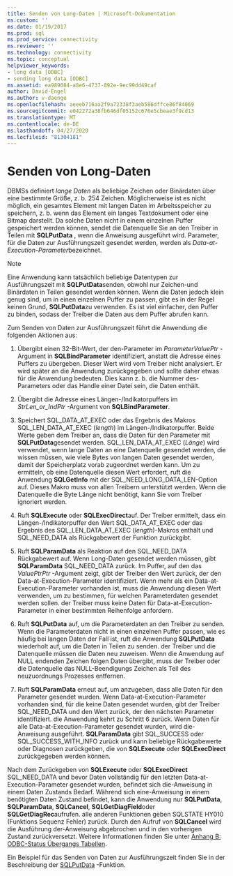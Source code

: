 ```yaml
---
title: Senden von Long-Daten | Microsoft-Dokumentation
ms.custom: ''
ms.date: 01/19/2017
ms.prod: sql
ms.prod_service: connectivity
ms.reviewer: ''
ms.technology: connectivity
ms.topic: conceptual
helpviewer_keywords:
- long data [ODBC]
- sending long data [ODBC]
ms.assetid: ea989084-a8e6-4737-892e-9ec99dd49caf
author: David-Engel
ms.author: v-daenge
ms.openlocfilehash: aeeeb716aa2f9a72338f3aeb586dffce86f84069
ms.sourcegitcommit: e042272a38fb646df05152c676e5cbeae3f9cd13
ms.translationtype: MT
ms.contentlocale: de-DE
ms.lasthandoff: 04/27/2020
ms.locfileid: "81304181"
---
```

# <a name="sending-long-data"></a>Senden von Long-Daten
DBMSs definiert *lange Daten* als beliebige Zeichen oder Binärdaten über eine bestimmte Größe, z. b. 254 Zeichen. Möglicherweise ist es nicht möglich, ein gesamtes Element mit langen Daten im Arbeitsspeicher zu speichern, z. b. wenn das Element ein langes Textdokument oder eine Bitmap darstellt. Da solche Daten nicht in einem einzelnen Puffer gespeichert werden können, sendet die Datenquelle Sie an den Treiber in Teilen mit **SQLPutData** , wenn die Anweisung ausgeführt wird. Parameter, für die Daten zur Ausführungszeit gesendet werden, werden als *Data-at-Execution-Parameter*bezeichnet.  
  
> [!NOTE]  
>  Eine Anwendung kann tatsächlich beliebige Datentypen zur Ausführungszeit mit **SQLPutData**senden, obwohl nur Zeichen-und Binärdaten in Teilen gesendet werden können. Wenn die Daten jedoch klein genug sind, um in einen einzelnen Puffer zu passen, gibt es in der Regel keinen Grund, **SQLPutData**zu verwenden. Es ist viel einfacher, den Puffer zu binden, sodass der Treiber die Daten aus dem Puffer abrufen kann.  
  
 Zum Senden von Daten zur Ausführungszeit führt die Anwendung die folgenden Aktionen aus:  
  
1.  Übergibt einen 32-Bit-Wert, der den-Parameter im *ParameterValuePtr* -Argument in **SQLBindParameter** identifiziert, anstatt die Adresse eines Puffers zu übergeben. Dieser Wert wird vom Treiber nicht analysiert. Er wird später an die Anwendung zurückgegeben und sollte daher etwas für die Anwendung bedeuten. Dies kann z. b. die Nummer des-Parameters oder das Handle einer Datei sein, die Daten enthält.  
  
2.  Übergibt die Adresse eines Längen-/Indikatorpuffers im *StrLen_or_IndPtr* -Argument von **SQLBindParameter**.  
  
3.  Speichert SQL_DATA_AT_EXEC oder das Ergebnis des Makros SQL_LEN_DATA_AT_EXEC (*length*) im Längen-/Indikatorpuffer. Beide Werte geben dem Treiber an, dass die Daten für den Parameter mit **SQLPutData**gesendet werden. SQL_LEN_DATA_AT_EXEC (*Länge*) wird verwendet, wenn lange Daten an eine Datenquelle gesendet werden, die wissen müssen, wie viele Bytes von langen Daten gesendet werden, damit der Speicherplatz vorab zugeordnet werden kann. Um zu ermitteln, ob eine Datenquelle diesen Wert erfordert, ruft die Anwendung **SQLGetInfo** mit der SQL_NEED_LONG_DATA_LEN-Option auf. Dieses Makro muss von allen Treibern unterstützt werden. Wenn die Datenquelle die Byte Länge nicht benötigt, kann Sie vom Treiber ignoriert werden.  
  
4.  Ruft **SQLExecute** oder **SQLExecDirect**auf. Der Treiber ermittelt, dass ein Längen-/Indikatorpuffer den Wert SQL_DATA_AT_EXEC oder das Ergebnis des SQL_LEN_DATA_AT_EXEC (*length*)-Makros enthält und SQL_NEED_DATA als Rückgabewert der Funktion zurückgibt.  
  
5.  Ruft **SQLParamData** als Reaktion auf den SQL_NEED_DATA Rückgabewert auf. Wenn Long-Daten gesendet werden müssen, gibt **SQLParamData** SQL_NEED_DATA zurück. Im Puffer, auf den das *ValuePtrPtr* -Argument zeigt, gibt der Treiber den Wert zurück, der den Data-at-Execution-Parameter identifiziert. Wenn mehr als ein Data-at-Execution-Parameter vorhanden ist, muss die Anwendung diesen Wert verwenden, um zu bestimmen, für welchen Parameterdaten gesendet werden sollen. der Treiber muss keine Daten für Data-at-Execution-Parameter in einer bestimmten Reihenfolge anfordern.  
  
6.  Ruft **SQLPutData** auf, um die Parameterdaten an den Treiber zu senden. Wenn die Parameterdaten nicht in einen einzelnen Puffer passen, wie es häufig bei langen Daten der Fall ist, ruft die Anwendung **SQLPutData** wiederholt auf, um die Daten in Teilen zu senden. der Treiber und die Datenquelle müssen die Daten neu zuweisen. Wenn die Anwendung auf NULL endenden Zeichen folgen Daten übergibt, muss der Treiber oder die Datenquelle das NULL-Beendigungs Zeichen als Teil des neuzuordnungs Prozesses entfernen.  
  
7.  Ruft **SQLParamData** erneut auf, um anzugeben, dass alle Daten für den Parameter gesendet wurden. Wenn Data-at-Execution-Parameter vorhanden sind, für die keine Daten gesendet wurden, gibt der Treiber SQL_NEED_DATA und den Wert zurück, der den nächsten Parameter identifiziert. die Anwendung kehrt zu Schritt 6 zurück. Wenn Daten für alle Data-at-Execution-Parameter gesendet wurden, wird die-Anweisung ausgeführt. **SQLParamData** gibt SQL_SUCCESS oder SQL_SUCCESS_WITH_INFO zurück und kann beliebige Rückgabewerte oder Diagnosen zurückgeben, die von **SQLExecute** oder **SQLExecDirect** zurückgegeben werden können.  
  
 Nach dem Zurückgeben von **SQLExecute** oder **SQLExecDirect** SQL_NEED_DATA und bevor Daten vollständig für den letzten Data-at-Execution-Parameter gesendet wurden, befindet sich die-Anweisung in einem Daten Zustands Bedarf. Während sich eine-Anweisung in einem benötigten Daten Zustand befindet, kann die Anwendung nur **SQLPutData**, **SQLParamData**, **SQLCancel**, **SQLGetDiagField**oder **SQLGetDiagRec**aufrufen. alle anderen Funktionen geben SQLSTATE HY010 (Funktions Sequenz Fehler) zurück. Durch den Aufruf von **SQLCancel** wird die Ausführung der-Anweisung abgebrochen und in den vorherigen Zustand zurückversetzt. Weitere Informationen finden Sie unter [Anhang B: ODBC-Status Übergangs Tabellen](../../../odbc/reference/appendixes/appendix-b-odbc-state-transition-tables.md).  
  
 Ein Beispiel für das Senden von Daten zur Ausführungszeit finden Sie in der Beschreibung der [SQLPutData](../../../odbc/reference/syntax/sqlputdata-function.md) -Funktion.
